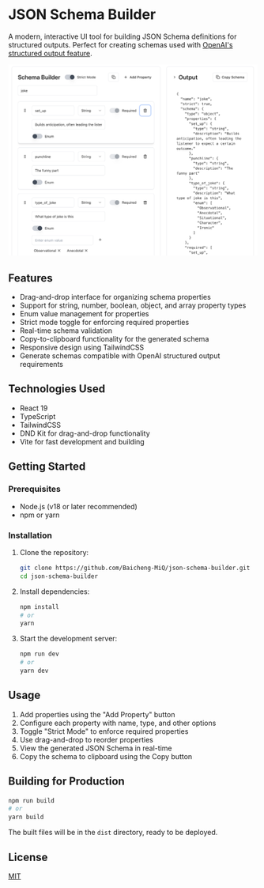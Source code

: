 # JSON Schema Builder

A modern, interactive UI tool for building JSON Schema definitions for structured outputs. Perfect for creating schemas used with [OpenAI's structured output feature](https://platform.openai.com/docs/guides/structured-outputs).

![screenshot](image/README/screenshot.png)

## Features

- Drag-and-drop interface for organizing schema properties
- Support for string, number, boolean, object, and array property types
- Enum value management for properties
- Strict mode toggle for enforcing required properties
- Real-time schema validation
- Copy-to-clipboard functionality for the generated schema
- Responsive design using TailwindCSS
- Generate schemas compatible with OpenAI structured output requirements

## Technologies Used

- React 19
- TypeScript
- TailwindCSS
- DND Kit for drag-and-drop functionality
- Vite for fast development and building

## Getting Started

### Prerequisites

- Node.js (v18 or later recommended)
- npm or yarn

### Installation

1. Clone the repository:
   ```bash
   git clone https://github.com/Baicheng-MiQ/json-schema-builder.git
   cd json-schema-builder
   ```

2. Install dependencies:
   ```bash
   npm install
   # or
   yarn
   ```

3. Start the development server:
   ```bash
   npm run dev
   # or
   yarn dev
   ```

## Usage

1. Add properties using the "Add Property" button
2. Configure each property with name, type, and other options
3. Toggle "Strict Mode" to enforce required properties
4. Use drag-and-drop to reorder properties
5. View the generated JSON Schema in real-time
6. Copy the schema to clipboard using the Copy button

## Building for Production

```bash
npm run build
# or
yarn build
```

The built files will be in the `dist` directory, ready to be deployed.

## License

[MIT](LICENSE)
